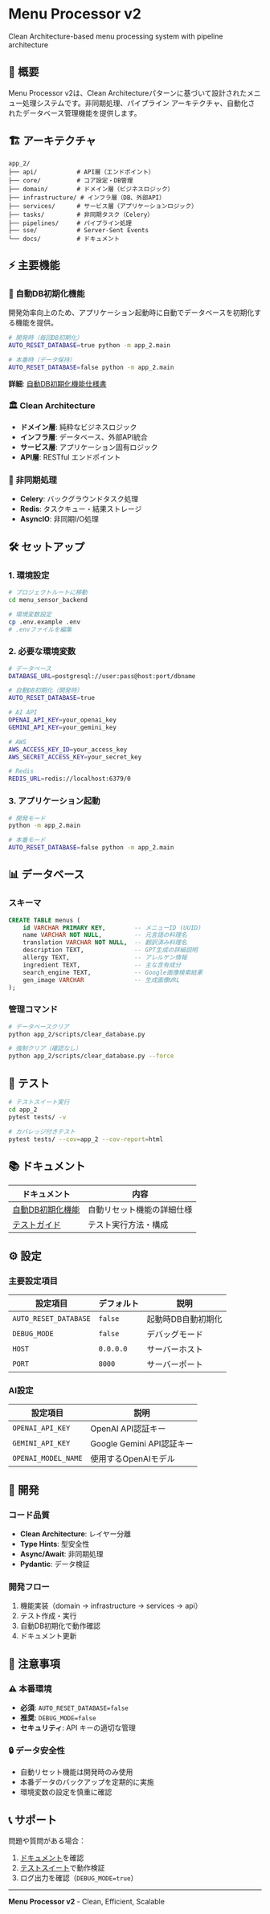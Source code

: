 # Menu Processor v2

Clean Architecture-based menu processing system with pipeline architecture

## 🚀 概要

Menu Processor v2は、Clean Architectureパターンに基づいて設計されたメニュー処理システムです。非同期処理、パイプライン アーキテクチャ、自動化されたデータベース管理機能を提供します。

## 🏗️ アーキテクチャ

```
app_2/
├── api/           # API層（エンドポイント）
├── core/          # コア設定・DB管理
├── domain/        # ドメイン層（ビジネスロジック）
├── infrastructure/ # インフラ層（DB、外部API）
├── services/      # サービス層（アプリケーションロジック）
├── tasks/         # 非同期タスク（Celery）
├── pipelines/     # パイプライン処理
├── sse/           # Server-Sent Events
└── docs/          # ドキュメント
```

## ⚡ 主要機能

### 🔄 自動DB初期化機能

開発効率向上のため、アプリケーション起動時に自動でデータベースを初期化する機能を提供。

```bash
# 開発時（毎回DB初期化）
AUTO_RESET_DATABASE=true python -m app_2.main

# 本番時（データ保持）
AUTO_RESET_DATABASE=false python -m app_2.main
```

**詳細**: [自動DB初期化機能仕様書](docs/auto_reset_database.md)

### 🏛️ Clean Architecture

- **ドメイン層**: 純粋なビジネスロジック
- **インフラ層**: データベース、外部API統合
- **サービス層**: アプリケーション固有ロジック
- **API層**: RESTful エンドポイント

### 🔄 非同期処理

- **Celery**: バックグラウンドタスク処理
- **Redis**: タスクキュー・結果ストレージ
- **AsyncIO**: 非同期I/O処理

## 🛠️ セットアップ

### 1. 環境設定

```bash
# プロジェクトルートに移動
cd menu_sensor_backend

# 環境変数設定
cp .env.example .env
# .envファイルを編集
```

### 2. 必要な環境変数

```bash
# データベース
DATABASE_URL=postgresql://user:pass@host:port/dbname

# 自動DB初期化（開発時）
AUTO_RESET_DATABASE=true

# AI API
OPENAI_API_KEY=your_openai_key
GEMINI_API_KEY=your_gemini_key

# AWS
AWS_ACCESS_KEY_ID=your_access_key
AWS_SECRET_ACCESS_KEY=your_secret_key

# Redis
REDIS_URL=redis://localhost:6379/0
```

### 3. アプリケーション起動

```bash
# 開発モード
python -m app_2.main

# 本番モード
AUTO_RESET_DATABASE=false python -m app_2.main
```

## 📊 データベース

### スキーマ

```sql
CREATE TABLE menus (
    id VARCHAR PRIMARY KEY,        -- メニューID (UUID)
    name VARCHAR NOT NULL,         -- 元言語の料理名
    translation VARCHAR NOT NULL,  -- 翻訳済み料理名
    description TEXT,              -- GPT生成の詳細説明
    allergy TEXT,                  -- アレルゲン情報
    ingredient TEXT,               -- 主な含有成分
    search_engine TEXT,            -- Google画像検索結果
    gen_image VARCHAR              -- 生成画像URL
);
```

### 管理コマンド

```bash
# データベースクリア
python app_2/scripts/clear_database.py

# 強制クリア（確認なし）
python app_2/scripts/clear_database.py --force
```

## 🧪 テスト

```bash
# テストスイート実行
cd app_2
pytest tests/ -v

# カバレッジ付きテスト
pytest tests/ --cov=app_2 --cov-report=html
```

## 📚 ドキュメント

| ドキュメント | 内容 |
|-------------|------|
| [自動DB初期化機能](docs/auto_reset_database.md) | 自動リセット機能の詳細仕様 |
| [テストガイド](tests/README.md) | テスト実行方法・構成 |

## ⚙️ 設定

### 主要設定項目

| 設定項目 | デフォルト | 説明 |
|----------|------------|------|
| `AUTO_RESET_DATABASE` | `false` | 起動時DB自動初期化 |
| `DEBUG_MODE` | `false` | デバッグモード |
| `HOST` | `0.0.0.0` | サーバーホスト |
| `PORT` | `8000` | サーバーポート |

### AI設定

| 設定項目 | 説明 |
|----------|------|
| `OPENAI_API_KEY` | OpenAI API認証キー |
| `GEMINI_API_KEY` | Google Gemini API認証キー |
| `OPENAI_MODEL_NAME` | 使用するOpenAIモデル |

## 🔧 開発

### コード品質

- **Clean Architecture**: レイヤー分離
- **Type Hints**: 型安全性
- **Async/Await**: 非同期処理
- **Pydantic**: データ検証

### 開発フロー

1. 機能実装（domain → infrastructure → services → api）
2. テスト作成・実行
3. 自動DB初期化で動作確認
4. ドキュメント更新

## 🚨 注意事項

### ⚠️ 本番環境

- **必須**: `AUTO_RESET_DATABASE=false`
- **推奨**: `DEBUG_MODE=false`
- **セキュリティ**: API キーの適切な管理

### 🔒 データ安全性

- 自動リセット機能は開発時のみ使用
- 本番データのバックアップを定期的に実施
- 環境変数の設定を慎重に確認

## 📞 サポート

問題や質問がある場合：

1. [ドキュメント](docs/)を確認
2. [テストスイート](tests/)で動作検証
3. ログ出力を確認（`DEBUG_MODE=true`）

---

**Menu Processor v2** - Clean, Efficient, Scalable 